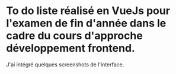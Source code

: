 # To do liste réalisé en VueJs pour l'examen de fin d'année dans le cadre du cours d'approche développement frontend.

J'ai intégré quelques screenshots de l'interface.
